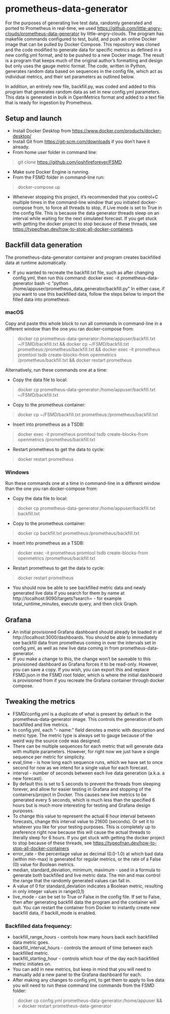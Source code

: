 # prometheus-data-generator

For the purposes of generating live test data, randomly generated and ported to Prometheus in real-time, we used https://github.com/little-angry-clouds/prometheus-data-generator by little-angry-clouds. The program has makefile commands configured to test, build, and push an online Docker image that can be pulled by Docker Compose. This repository was cloned and the code modified to generate data for specific metrics as defined in a new config.yml format, and to be pushed to a new Docker image. The result is a program that keeps much of the original author’s formatting and design but only uses the gauge metric format. The code, written in Python, generates random data based on sequences in the config file, which act as individual metrics, and their set parameters as outlined below.

In addition, an entirely new file, backfill.py, was coded and added to this program that generates random data as set in new config.yml parameters. This data is generated in bulk in OpenMetrics format and added to a text file that is ready for ingestion by Prometheus.

## Setup and launch
- Install Docker Desktop from https://www.docker.com/products/docker-desktop/
- Install Git from https://git-scm.com/downloads if you don’t have it already.
- From home user folder in command line:
> git clone https://github.com/joshfireforever/FSMD
- Make sure Docker Engine is running.
- From the FSMD folder in command-line run:
> docker-compose up

- Whenever stopping this project, it’s recommended that you control+C multiple times in the command-line window that you initiated docker-compose from, to force all threads to stop, if Live mode is set to True in the config file. This is because the data generator threads sleep on an interval while waiting for the next simulated forecast. If you get stuck with getting the docker project to stop because of these threads, see https://typeofnan.dev/how-to-stop-all-docker-containers.

## Backfill data generation 
The prometheus-data-generator container and program creates backfilled data at runtime automatically.
- If you wanted to recreate the backfill.txt file, such as after changing config.yml, then run this command:
docker exec -it prometheus-data-generator bash -c "python /home/appuser/prometheus_data_generator/backfill.py"
In either case, if you want to use this backfilled data, follow the steps below to import the filled data into prometheus:

### macOS
Copy and paste this whole block to run all commands in command-line in a different window than the one you ran docker-compose from:

> docker cp prometheus-data-generator:/home/appuser/backfill.txt ~/FSMD/backfill.txt && docker cp ~/FSMD/backfill.txt prometheus:/prometheus/backfill.txt && docker exec -it prometheus promtool tsdb create-blocks-from openmetrics /prometheus/backfill.txt && docker restart prometheus

Alternatively, run these commands one at a time:

- Copy the data file to local:
> docker cp prometheus-data-generator:/home/appuser/backfill.txt ~/FSMD/backfill.txt
- Copy to the prometheus container:
> docker cp ~/FSMD/backfill.txt prometheus:/prometheus/backfill.txt
- Insert into prometheus as a TSDB:
> docker exec -it prometheus promtool tsdb create-blocks-from openmetrics /prometheus/backfill.txt
- Restart prometheus to get the data to cycle:
> docker restart prometheus

### Windows
Run these commands one at a time in command-line in a different window than the one you ran docker-compose from:

- Copy the data file to local:
> docker cp prometheus-data-generator:/home/appuser/backfill.txt backfill.txt
- Copy to the prometheus container:
> docker cp backfill.txt prometheus:/prometheus/backfill.txt
- Insert into prometheus as a TSDB:
> docker exec -it prometheus promtool tsdb create-blocks-from openmetrics /prometheus/backfill.txt
- Restart prometheus to get the data to cycle:
> docker restart prometheus

- You should now be able to see backfilled metric data and newly generated live data if you search for them by name at http://localhost:9090/targets?search= - for example total_runtime_minutes, execute query, and then click Graph.

## Grafana
- An initial provisioned Grafana dashboard should already be loaded in at http://localhost:3000/dashboards. You should be able to immediately see backfill data from prometheus coming in over the intervals set in config.yml, as well as new live data coming in from prometheus-data-generator.
- If you make a change to this, the change won’t be saveable to this provisioned dashboard as Grafana forces it to be read-only. However, you can save a copy. If you wish, you can export this and replace FSMD.json in the FSMD root folder, which is where the initial dashboard is provisioned from if you recreate the Grafana container through docker compose.

## Tweaking the metrics

- FSMD/config.yml is a duplicate of what is present by default in the prometheus-data-generator image. This controls the generation of both backfilled and live metrics.
- In config.yml, each “- name:” field denotes a metric with description and metric type. The metric type is always set to gauge because of the weird way the source code was designed.
- There can be multiple sequences for each metric that will generate data with multiple parameters. However, for right now we just have a single sequence per metric for simplicity.
- eval_time -  is how long each sequence runs, which we have set to once second for now as we intend for a single value for each forecast.
- interval - number of seconds between each live data generation (a.k.a. a new forecast).
- By default this is set to 5 seconds to prevent the threads from sleeping forever, and allow for easier testing in Grafana and stopping of the containers/project in Docker. This causes new live metrics to be generated every 5 seconds, which is much less than the specified 6 hours but is much more interesting for testing and Grafana design purposes.
- To change this value to represent the actual 6 hour interval between forecasts, change this interval value to 21600 (seconds). Or set it to whatever you like for your testing purposes. This is completely up to preference right now because this will cause the actual threads to literally sleep for 6 hours. If you get stuck with getting the docker project to stop because of these threads, see https://typeofnan.dev/how-to-stop-all-docker-containers
- error_rate - the percentage value as decimal (0.0-1.0) at which bad data (within min-max) is generated for regular metrics, or the rate of a False (0) value for Boolean metrics.
- median, standard_deviation, minimum, maximum - used in a formula to generate both backfilled and live metric data. The min and max control the range that the randomly generated values can fall in.
- A value of 0 for standard_deviation indicates a Boolean metric, resulting in only integer values in range(0,1)
- live_mode - can be set to True or False in the config file. If set to False, then after generating backfill data the program and the container will quit. You can restart the container from Docker to instantly create new backfill data, if backill_mode is enabled.

### Backfilled data frequency:
- backfill_range_hours - controls how many hours back each backfilled data metric goes.
- backfill_interval_hours - controls the amount of time between each backfilled metric.
- backfill_starting_hour - controls which hour of the day each backfilled metric initiates on.
- You can add in new metrics, but keep in mind that you will need to manually add a new panel to the Grafana dashboard for each.
- After making any changes to config.yml, to get them to apply to live data you will need to run these command line commands from the FSMD folder:
> docker cp config.yml prometheus-data-generator:/home/appuser && > docker restart prometheus-data-generator
